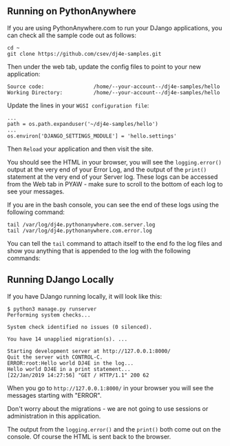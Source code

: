 Running on PythonAnywhere
-------------------------

If you are using PythonAnywhere.com to run your DJango applications, you
can check all the sample code out as follows:

    cd ~
    git clone https://github.com/csev/dj4e-samples.git


Then under the web tab, update the config files to point to your new application:

    Source code:                /home/--your-account--/dj4e-samples/hello
    Working Directory:          /home/--your-account--/dj4e-samples/hello

Update the lines in your `WGSI configuration file`:

    ...
    path = os.path.expanduser('~/dj4e-samples/hello')
    ...
    os.environ['DJANGO_SETTINGS_MODULE'] = 'hello.settings'

Then `Reload` your application and then visit the site.

You should see the HTML in your browser, you will see the `logging.error()` output 
at the very end of your Error Log, and the output of the `print()` statement at 
the very end of your Server log.  These logs can be accessed from the Web tab in PYAW - 
make sure to scroll to the bottom of each log to see your messages.

If you are in the bash console, you can see the end of these logs using the following
command:

    tail /var/log/dj4e.pythonanywhere.com.server.log
    tail /var/log/dj4e.pythonanywhere.com.error.log

You can tell the `tail` command to attach itself to the end fo the log files and show
you anything that is appended to the log with the following commands:

Running DJango Locally
----------------------

If you have DJango running locally, it will look like this:

    $ python3 manage.py runserver
    Performing system checks...

    System check identified no issues (0 silenced).

    You have 14 unapplied migration(s). ...

    Starting development server at http://127.0.0.1:8000/
    Quit the server with CONTROL-C.
    ERROR:root:Hello world DJ4E in the log...
    Hello world DJ4E in a print statement...
    [22/Jan/2019 14:27:56] "GET / HTTP/1.1" 200 62

When you go to `http://127.0.0.1:8000/` in your browser you will see
the messages starting with "ERROR".

Don't worry about the migrations - we are not going to use sessions or administration
in this application.

The output from the `logging.error()` and the `print()` both come out on the console.
Of course the HTML is sent back to the browser.




